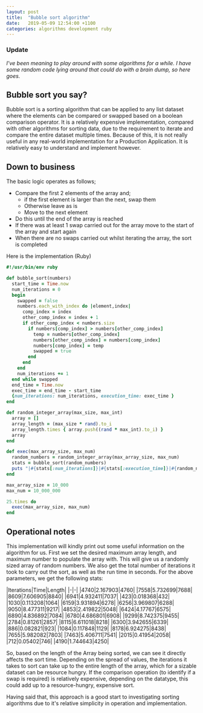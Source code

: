 ```yaml
---
layout: post
title:  "Bubble sort algorithm"
date:   2019-05-09 12:54:00 +1100
categories: algorithms development ruby
---
```


### Update

_I've been meaning to play around with some algorithms for a while. I have some random code lying around that could do with a brain dump, so here goes._

## Bubble sort you say?

Bubble sort is a sorting algorithm that can be applied to any list dataset where the elements can be compared or swapped based on a boolean comparison operator. It is a relatively expensive implementation, compared with other algorithms for sorting data, due to the requirement to iterate and compare the entire dataset multiple times. Because of this, it is not really useful in any real-world implementation for a Production Application. It is relatively easy to understand and implement however.

## Down to business

The basic logic operates as follows;

* Compare the first 2 elements of the array and;
    * if the first element is larger than the next, swap them
    * Otherwise leave as is
    * Move to the next element
* Do this until the end of the array is reached
* If there was at least 1 swap carried out for the array move to the start of the array and start again
* When there are no swaps carried out whilst iterating the array, the sort is completed

Here is the implementation (Ruby)

```ruby
#!/usr/bin/env ruby

def bubble_sort(numbers)
  start_time = Time.now
  num_iterations = 0
  begin
    swapped = false
    numbers.each_with_index do |element,index|
      comp_index = index
      other_comp_index = index + 1
      if other_comp_index < numbers.size
        if numbers[comp_index] > numbers[other_comp_index]
          temp = numbers[other_comp_index]
          numbers[other_comp_index] = numbers[comp_index]
          numbers[comp_index] = temp
          swapped = true
        end
      end
    end
    num_iterations += 1
  end while swapped
  end_time = Time.now
  exec_time = end_time - start_time
  {num_iterations: num_iterations, execution_time: exec_time }
end

def random_integer_array(max_size, max_int)
  array = []
  array_length = (max_size * rand).to_i
  array_length.times { array.push((rand * max_int).to_i) }
  array
end

def exec(max_array_size, max_num)
  random_numbers = random_integer_array(max_array_size, max_num)
  stats = bubble_sort(random_numbers)
  puts "|#{stats[:num_iterations]}|#{stats[:execution_time]}|#{random_numbers.length}|"
end

max_array_size = 10_000
max_num = 10_000_000

25.times do
  exec(max_array_size, max_num)
end
```

## Operational notes

This implementation will kindly print out some useful information on the algorithm for us. First we set the desired maximum array length, and maximum number to populate the array with. This will give us a randomly sized array of random numbers. We also get the total number of iterations it took to carry out the sort, as well as the run time in seconds. For the above parameters, we get the following stats:

|Iterations|Time|Length|
|-|-|
|4740|2.167903|4760|
|7558|5.732699|7688|
|8609|7.606905|8840|
|6941|4.932411|7037|
|423|0.018368|432|
|1030|0.113208|1064|
|6159|3.931894|6278|
|6256|3.969807|6288|
|9050|8.477311|9217|
|4853|2.419822|5048|
|6424|4.17767|6575|
|6890|4.836892|7084|
|6780|4.686801|6908|
|9299|8.742375|9455|
|2784|0.81261|2857|
|8115|6.611018|8218|
|6300|3.942655|6339|
|886|0.082821|923|
|1084|0.117848|1129|
|8178|6.924275|8438|
|7655|5.982082|7803|
|7463|5.406711|7541|
|2015|0.41954|2058|
|712|0.05402|746|
|4190|1.744643|4250|
 
 So, based on the length of the Array being sorted, we can see it directly affects the sort time. Depending on the spread of values, the iterations it takes to sort can take up to the entire length of the array, which for a sizable dataset can be resource hungry. If the comparison operation (to identify if a swap is required) is relatively expensive, depending on the datatype, this could add up to a resource-hungry, expensive sort.
 
 Having said that, this approach is a good start to investigating sorting algorithms due to it's relative simplicity in operation and implementation.
